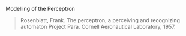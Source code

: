 Modelling of the Perceptron

> Rosenblatt, Frank. The perceptron, a perceiving and recognizing automaton Project Para. Cornell Aeronautical Laboratory, 1957.
